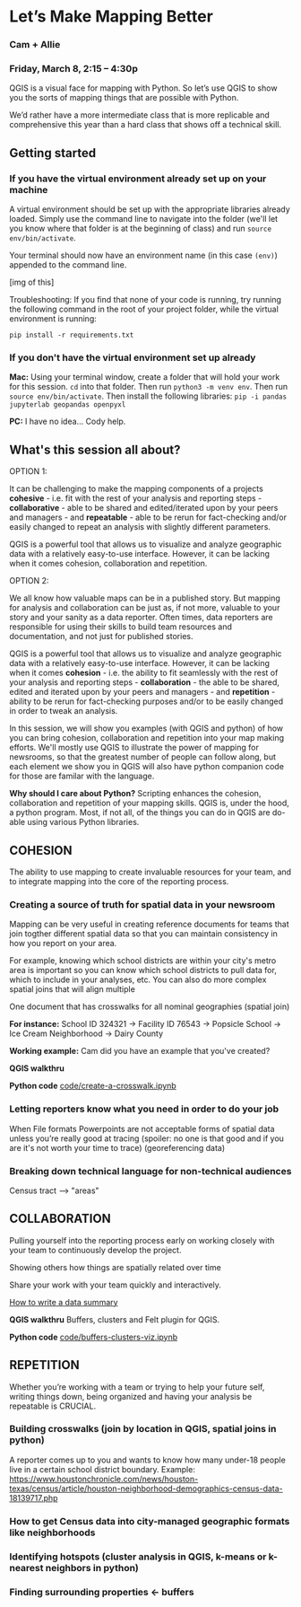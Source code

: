 # Let’s Make Mapping Better
### Cam + Allie
### Friday, March 8, 2:15 – 4:30p

QGIS is a visual face for mapping with Python. So let’s use QGIS to show you the sorts of mapping things that are possible with Python.

We’d rather have a more intermediate class that is more replicable and comprehensive this year than a hard class that shows off a technical skill.


## Getting started
### If you have the virtual environment already set up on your machine
A virtual environment should be set up with the appropriate libraries already loaded. Simply use the command line to navigate into the folder (we'll let you know where that folder is at the beginning of class) and run `source env/bin/activate`.

Your terminal should now have an environment name (in this case `(env)`) appended to the command line. 

[img of this]

Troubleshooting: If you find that none of your code is running, try running the following command in the root of your project folder, while the virtual environment is running:

```
pip install -r requirements.txt
```

### If you don't have the virtual environment set up already
**Mac:** Using your terminal window, create a folder that will hold your work for this session. `cd` into that folder. Then run `python3 -m venv env`. Then run `source env/bin/activate`. Then install the following libraries: `pip -i pandas jupyterlab geopandas openpyxl`

**PC:** I have no idea... Cody help.

## What's this session all about?
OPTION 1: 

It can be challenging to make the mapping components of a projects **cohesive** - i.e. fit with the rest of your analysis and reporting steps - **collaborative** - able to be shared and edited/iterated upon by your peers and managers - and **repeatable** - able to be rerun for fact-checking and/or easily changed to repeat an analysis with slightly different parameters.

QGIS is a powerful tool that allows us to visualize and analyze geographic data with a relatively easy-to-use interface. However, it can be lacking when it comes cohesion, collaboration and repetition. 


OPTION 2:

We all know how valuable maps can be in a published story. But mapping for analysis and collaboration can be just as, if not more, valuable to your story and your sanity as a data reporter. Often times, data reporters are responsible for using their skills to build team resources and documentation, and not just for published stories. 

QGIS is a powerful tool that allows us to visualize and analyze geographic data with a relatively easy-to-use interface. However, it can be lacking when it comes **cohesion** - i.e. the ability to fit seamlessly with the rest of your analysis and reporting steps - **collaboration** - the able to be shared, edited and iterated upon by your peers and managers - and **repetition** - ability to be rerun for fact-checking purposes and/or to be easily changed in order to tweak an analysis.

In this session, we will show you examples (with QGIS and python) of how you can bring cohesion, collaboration and repetition into your map making efforts. We'll mostly use QGIS to illustrate the power of mapping for newsrooms, so that the greatest number of people can follow along, but each element we show you in QGIS will also have python companion code for those are familar with the language. 

**Why should I care about Python?** Scripting enhances the cohesion, collaboration and repetition of your mapping skills. QGIS is, under the hood, a python program. Most, if not all, of the things you can do in QGIS are do-able using various Python libraries. 

## COHESION
The ability to use mapping to create invaluable resources for your team, and to integrate mapping into the core of the reporting process.

### Creating a source of truth for spatial data in your newsroom
Mapping can be very useful in creating reference documents for teams that join togther different spatial data so that you can maintain consistency in how you report on your area. 

For example, knowing which school districts are within your city's metro area is important so you can know which school districts to pull data for, which to include in your analyses, etc. You can also do more complex spatial joins that will align multiple 

One document that has crosswalks for all nominal geographies (spatial join)

**For instance:** School ID 324321 → Facility ID 76543 → Popsicle School → Ice Cream Neighborhood → Dairy County

**Working example:** Cam did you have an example that you've created?

**QGIS walkthru**

**Python code**
[code/create-a-crosswalk.ipynb](../data/create-a-crosswalk.ipynb)

### Letting reporters know what you need in order to do your job
When File formats
Powerpoints are not acceptable forms of spatial data unless you’re really good at tracing (spoiler: no one is that good and if you are it's not worth your time to trace) (georeferencing data)

### Breaking down technical language for non-technical audiences
Census tract --> "areas"


## COLLABORATION
Pulling yourself into the reporting process early on working closely with your team to continuously develop the project.

Showing others how things are spatially related over time
 
Share your work with your team quickly and interactively.

[How to write a data summary](https://docs.google.com/document/d/16hR6wOSjXtBXDkSepsNH5hyIbg3XZgraPtFADD6yDt0/edit)

**QGIS walkthru** Buffers, clusters and Felt plugin for QGIS.

**Python code** [code/buffers-clusters-viz.ipynb](code/buffers-clusters-viz.ipynb) 


## REPETITION
Whether you’re working with a team or trying to help your future self, writing things down, being organized and having your analysis be repeatable is CRUCIAL.

### Building crosswalks (join by location in QGIS, spatial joins in python)
A reporter comes up to you and wants to know how many under-18 people live in a certain school district boundary.
Example: https://www.houstonchronicle.com/news/houston-texas/census/article/houston-neighborhood-demographics-census-data-18139717.php

### How to get Census data into city-managed geographic formats like neighborhoods

### Identifying hotspots (cluster analysis in QGIS, k-means or k-nearest neighbors in python)

### Finding surrounding properties ← buffers







